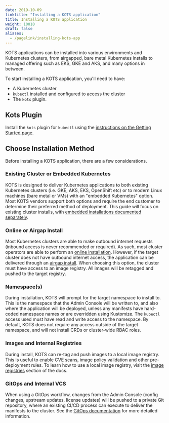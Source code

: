 ```yaml
---
date: 2019-10-09
linktitle: "Installing a KOTS application"
title: Installing a KOTS application
weight: 10010
draft: false
aliases: 
  - /pagelink/installing-kots-app
---
```


KOTS applications can be installed into various environments and Kubernetes clusters, from airgapped, bare metal Kubernetes installs to managed offering such as EKS, GKE and AKS, and many options in between.

To start installing a KOTS application, you'll need to have:

- A Kubernetes cluster
- `kubectl` installed and configured to access the cluster
- The `kots` plugin.

## Kots Plugin

Install the `kots` plugin for `kubectl` using the [instructions on the Getting Started page](/kots-cli/getting-started/).

## Choose Installation Method

Before installing a KOTS application, there are a few considerations.

### Existing Cluster or Embedded Kubernetes
KOTS is designed to deliver Kubernetes applications to both existing Kubernetes clusters (i.e. GKE, AKS, EKS, OpenShift etc) or to modern Linux machines (bare metal or VMs) with an "embedded Kubernetes" option. Most KOTS vendors support both options and require the end customer to determine their preferred method of deployment. This guide will focus on existing cluster installs, with [embedded installations documented separately](/installing-embedded-cluster/).  

### Online or Airgap Install
Most Kubernetes clusters are able to make outbound internet requests (inbound access is never recommended or required). As such, most cluster operators are able to perform an [online installation](../online-install). However, if the target cluster does not have outbound internet access, the application can be delivered through an [airgap install](../airgap-packages/). When choosing this option, the cluster must have access to an image registry. All images will be retagged and pushed to the target registry.

### Namespace(s)
During installation, KOTS will prompt for the target namespace to install to. This is the namespace that the Admin Console will be written to, and also where the application will be deployed, unless any manifests have hard-coded namespace names or are overridden using Kustomize. The `kubectl` access used must have read and write access to the namespace. By default, KOTS does not require any access outside of the target namespace, and will not install CRDs or cluster-wide RBAC roles.

### Images and Internal Registries
During install, KOTS can re-tag and push images to a local image registry. This is useful to enable CVE scans, image policy validation and other pre-deployment rules. To learn how to use a local image registry, visit the [image registries](/kotsadm/registries/self-hosted-registry/) section of the docs.

### GitOps and Internal VCS
When using a GitOps workflow, changes from the Admin Console (config changes, upstream updates, license updates) will be pushed to a private Git repository, where an existing CI/CD process can execute to deliver the manifests to the cluster. See the [GitOps documentation](/kotsadm/gitops/single-app-workflows/) for more detailed information.
